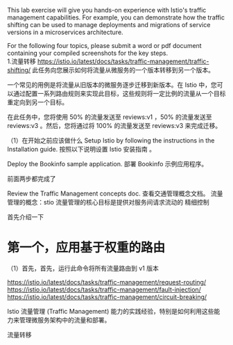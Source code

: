 This lab exercise will give you hands-on experience with Istio's traffic management capabilities. For example, you can demonstrate how the traffic shifting can be used to manage deployments and migrations of service versions in a microservices architecture.

For the following four topics, please submit a word or pdf document containing your compiled screenshots for the key steps.  
1.流量转移
https://istio.io/latest/docs/tasks/traffic-management/traffic-shifting/
此任务向您展示如何将流量从微服务的一个版本转移到另一个版本。

一个常见的用例是将流量从旧版本的微服务逐步迁移到新版本。在 Istio 中，您可以通过配置一系列路由规则来实现此目标，这些规则将一定比例的流量从一个目标重定向到另一个目标。

在此任务中，您将使用 50% 的流量发送至 reviews:v1 ，50% 的流量发送至 reviews:v3 。然后，您将通过将 100% 的流量发送至 reviews:v3 来完成迁移。

（1）在开始之前应该做什么
Setup Istio by following the instructions in the Installation guide.
按照以下说明设置 Istio 安装指南 。

Deploy the Bookinfo sample application.
部署 Bookinfo 示例应用程序。

前面两步都完成了

Review the Traffic Management concepts doc.
查看交通管理概念文档。
流量管理的概念：stio 流量管理的核心目标是提供对服务间请求流动的 精细控制

首先介绍一下
# 第一个，应用基于权重的路由
（1）首先，首先，运行此命令将所有流量路由到 v1 版本

https://istio.io/latest/docs/tasks/traffic-management/request-routing/
https://istio.io/latest/docs/tasks/traffic-management/fault-injection/
https://istio.io/latest/docs/tasks/traffic-management/circuit-breaking/


Istio 流量管理 (Traffic Management) 能力的实践经验，特别是如何利用这些能力来管理微服务架构中的流量和部署。

流量转移







